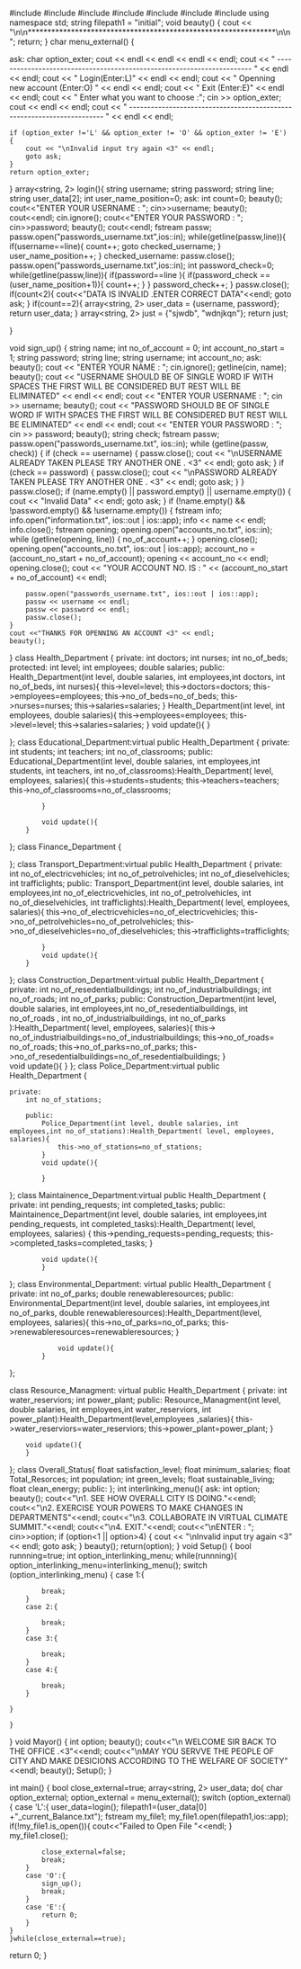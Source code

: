 #include <iostream>
#include <fstream>
#include <string>
#include <cmath>
#include <iomanip>
#include <ctime>
#include<array>
using namespace std;
string filepath1 = "initial";
void beauty()
{
    cout << "\n\n***************************************************************\n\n";
    return;
}
char menu_external()
{

ask:
    char option_exter;
    cout << endl
         << endl
         << endl
         << endl;
    cout << "                                            -----------------------------------------------------------------------        " << endl
         << endl;
    cout << "                                                                       Login(Enter:L)" << endl
         << endl;
    cout << "                                                                Openning new account (Enter:O)            " << endl
         << endl;
    cout << "                                                                         Exit (Enter:E)" << endl
         << endl;
    cout << "                                         Enter what you want to choose :";
    cin >> option_exter;
    cout << endl
         << endl;
    cout << "                                            -----------------------------------------------------------------------        " << endl
         << endl;
    

    if (option_exter !='L' && option_exter != 'O' && option_exter != 'E')
    {
        cout << "\nInvalid input try again <3" << endl;
        goto ask;
    }
    return option_exter;
}
array<string, 2> login(){
    string username;
    string password;
    string line;
    string user_data[2];
    int user_name_position=0;
    ask:
    int count=0;
    beauty();
    cout<<"ENTER YOUR USERNAME : ";
    cin>>username;
    beauty();
    cout<<endl;
    cin.ignore();
    cout<<"ENTER YOUR PASSWORD : ";
    cin>>password;
    beauty();
    cout<<endl;
     fstream passw;
     passw.open("passwords_username.txt",ios::in);
     while(getline(passw,line)){
        if(username==line){
            count++;
            goto checked_username;
        }
        user_name_position++;
     }
     checked_username:
      passw.close();
     passw.open("passwords_username.txt",ios::in);
     int password_check=0;
     while(getline(passw,line)){
        if(password==line ){
        if(password_check ==(user_name_position+1)){
            count++;
        }
        }
        password_check++;
     }
     passw.close();
    if(count<2){
        cout<<"DATA IS INVALID .ENTER CORRECT DATA"<<endl;
        goto ask;
    }
        if(count==2){
            array<string, 2> user_data = {username, password};
            return user_data;
        }
        array<string, 2> just = {"sjwdb", "wdnjkqn"};
        return just;
        
}

void sign_up()
{
    string name;
    int no_of_account = 0;
    int account_no_start = 1;
    string password;
    string line;
    string username;
    int account_no;
ask:
    beauty();
    cout << "ENTER YOUR NAME : ";
    cin.ignore();
    getline(cin, name);
    beauty();
    cout << "USERNAME SHOULD BE OF SINGLE WORD IF WITH SPACES THE FIRST WILL BE CONSIDERED BUT REST WILL BE ELIMINATED" << endl
         << endl;
    cout << "ENTER YOUR USERNAME : ";
    cin >> username;
    beauty();
    cout << "PASSWORD SHOULD BE OF SINGLE WORD IF WITH SPACES THE FIRST WILL BE CONSIDERED BUT REST WILL BE ELIMINATED" << endl
         << endl;
    cout << "ENTER YOUR PASSWORD : ";
    cin >> password;
    beauty();
    string check;
    fstream passw;
    passw.open("passwords_username.txt", ios::in);
    while (getline(passw, check))
    {
        if (check == username)
        {
            passw.close();
            cout << "\nUSERNAME ALREADY TAKEN PLEASE TRY ANOTHER ONE . <3" << endl;
            goto ask;
        }
        if (check == password)
        {
            passw.close();
            cout << "\nPASSWORD ALREADY TAKEN PLEASE TRY ANOTHER ONE . <3" << endl;
            goto ask;
        }
    }
    passw.close();
    if (name.empty() || password.empty() || username.empty())
    {
        cout << "Invalid Data" << endl;
        goto ask;
    }
    if (!name.empty() && !password.empty() && !username.empty())
    {
        fstream info;
        info.open("information.txt", ios::out | ios::app);
        info << name << endl;
        info.close();
        fstream opening;
        opening.open("accounts_no.txt", ios::in);
        while (getline(opening, line))
        {
            no_of_account++;
        }
        opening.close();
        opening.open("accounts_no.txt", ios::out | ios::app);
        account_no = (account_no_start + no_of_account);
        opening << account_no << endl;
        opening.close();
        cout << "YOUR ACCOUNT NO. IS : " << (account_no_start + no_of_account) << endl;

        passw.open("passwords_username.txt", ios::out | ios::app);
        passw << username << endl;
        passw << password << endl;
        passw.close();
    }
    cout <<"THANKS FOR OPENNING AN ACCOUNT <3" << endl;
    beauty();
}
class Health_Department
{
	private:
		int doctors;
		int nurses;
		int no_of_beds;
	protected:
		int level;
		int employees;
		double salaries;
	public:
		Health_Department(int level, double salaries, int employees,int doctors, int no_of_beds, int nurses){
        this->level=level;
		this->doctors=doctors;
		this->employees=employees;
		this->no_of_beds=no_of_beds;
		this->nurses=nurses;
		this->salaries=salaries;
		}
		Health_Department(int level, int employees, double salaries){
			this->employees=employees;
			this->level=level;
			this->salaries=salaries;
		}
		void update(){
		}
		
};
class Educational_Department:virtual public Health_Department
{
	private:
		int students;
		int teachers;
		int no_of_classrooms;
		public:
			Educational_Department(int level, double salaries, int employees,int students, int teachers, int no_of_classrooms):Health_Department( level, employees, salaries){
				this->students=students;
				this->teachers=teachers;
				this->no_of_classrooms=no_of_classrooms;
				
			}
			
			void update(){
		}
			
			
		
};
class Finance_Department
{
	
		
};
class Transport_Department:virtual public Health_Department
{
	private:
		int no_of_electricvehicles;
		int no_of_petrolvehicles;
		int no_of_dieselvehicles;
		int trafficlights;
		public:
			Transport_Department(int level, double salaries, int employees,int no_of_electricvehicles, int no_of_petrolvehicles, int no_of_dieselvehicles, int trafficlights):Health_Department( level, employees, salaries){
				this->no_of_electricvehicles=no_of_electricvehicles;
				this->no_of_petrolvehicles=no_of_petrolvehicles;
				this->no_of_dieselvehicles=no_of_dieselvehicles;
				this->trafficlights=trafficlights;
				
			}
			void update(){
		}
			
};
class Construction_Department:virtual public Health_Department
{
	private:
		int no_of_resedentialbuildings;
		int no_of_industrialbuildings;
		int no_of_roads;
		int no_of_parks;
		public:
			Construction_Department(int level, double salaries, int employees,int no_of_resedentialbuildings, int no_of_roads ,  int no_of_industrialbuildings, int no_of_parks ):Health_Department( level, employees, salaries){
				this-> no_of_industrialbuildings=no_of_industrialbuildings;
				this->no_of_roads= no_of_roads;
				this->no_of_parks=no_of_parks;
				this->no_of_resedentialbuildings=no_of_resedentialbuildings;
			}	
		void update(){
		}
};
class Police_Department:virtual public Health_Department
{
	
	private:
		int no_of_stations;
		
		public:
			Police_Department(int level, double salaries, int employees,int no_of_stations):Health_Department( level, employees, salaries){
				this->no_of_stations=no_of_stations;	
			}
			void update(){
				
			}	
			
};
class Maintainence_Department:virtual public Health_Department
{
	private:
	int pending_requests;
	int completed_tasks;
	public:
		Maintainence_Department(int level, double salaries, int employees,int pending_requests, int completed_tasks):Health_Department( level, employees, salaries)
		{
			this->pending_requests=pending_requests;
			this->completed_tasks=completed_tasks;
			}
			
			void update(){
			}
			
				
};
class Environmental_Department: virtual public Health_Department
{
	private:
		int no_of_parks;
		double renewableresources;
		public:
			Environmental_Department(int level, double salaries, int employees,int no_of_parks, double renewableresources):Health_Department(level, employees, salaries){
				this->no_of_parks=no_of_parks;
				this->renewableresources=renewableresources;
			}
			
				void update(){
			}
			
			
};

class Resource_Managment: virtual public Health_Department
{ 
private:
	int water_reserviors;
	int power_plant;
	public:
		Resource_Managment(int level, double salaries, int employees,int water_reserviors, int power_plant):Health_Department(level,employees ,salaries){
			this->water_reserviors=water_reserviors;
			this->power_plant=power_plant;
		}
		
		void update(){
		}
		
	
};
class Overall_Status{
    float satisfaction_level;
    float minimum_salaries;
    float Total_Resorces;
    int population;
    int green_levels;
    float  sustainable_living;
    float  clean_energy;
    public:
};
int interlinking_menu(){
    ask:
    int option;
    beauty();
    cout<<"\n1. SEE HOW OVERALL CITY IS DOING."<<endl;
    cout<<"\n2. EXERCISE YOUR POWERS TO MAKE CHANGES IN DEPARTMENTS"<<endl;
    cout<<"\n3. COLLABORATE IN VIRTUAL CLIMATE SUMMIT."<<endl;
    cout<<"\n4. EXIT."<<endl;
    cout<<"\nENTER : ";
    cin>>option;
    if (option<1 || option>4)
    {
        cout << "\nInvalid input try again <3" << endl;
        goto ask;
    }
    beauty();
    return(option);
}
void Setup()
{
    bool runnning=true;
    int option_interlinking_menu;
    while(runnning){
        option_interlinking_menu=interlinking_menu();
        switch (option_interlinking_menu)
        {
        case 1:{
            
            break;
        }
        case 2:{
            
            break;
        }
        case 3:{
            
            break;
        }
        case 4:{
            
            break;
        }

    }
			
    }
}
void Mayor()
{
    int option;
    beauty();
    cout<<"\n                       WELCOME SIR BACK TO THE OFFICE .<3"<<endl;
    cout<<"\nMAY YOU SERVVE THE PEOPLE OF CITY AND MAKE DESICIONS ACCORDING TO THE WELFARE OF SOCIETY"<<endl;
    beauty();
    Setup();
}

int main()
{
    bool  close_external=true;
    array<string, 2> user_data;
    do{
        char option_external;
        option_external = menu_external();
        switch (option_external)
        {
        case 'L':{
             user_data=login();
             filepath1=(user_data[0] +"_current_Balance.txt");
             fstream my_file1;
             my_file1.open(filepath1,ios::app);
             if(!my_file1.is_open()){
                cout<<"Failed to Open File "<<endl;
             }
             my_file1.close();

            close_external=false;
            break;
        }
        case 'O':{
            sign_up();
            break;
        }
        case 'E':{
            return 0;
        }   
    }
    }while(close_external==true);
return 0;
}
